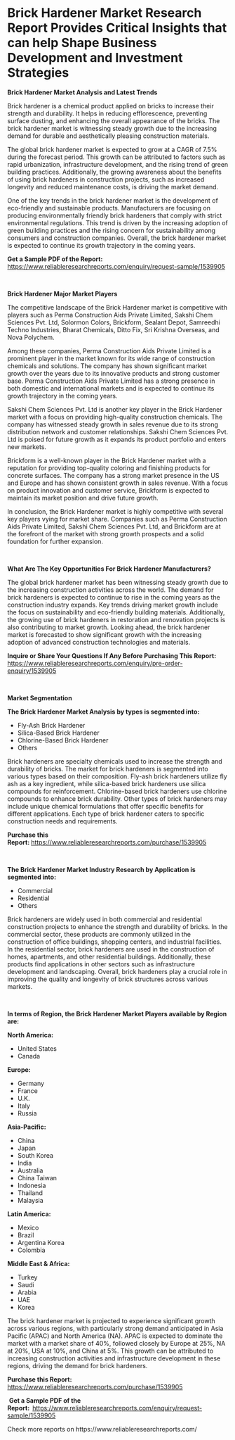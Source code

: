<p><h1>Brick Hardener Market Research Report Provides Critical Insights that can help Shape Business Development and Investment Strategies</h1></p><p><strong>Brick Hardener Market Analysis and Latest Trends</strong></p>
<p><p>Brick hardener is a chemical product applied on bricks to increase their strength and durability. It helps in reducing efflorescence, preventing surface dusting, and enhancing the overall appearance of the bricks. The brick hardener market is witnessing steady growth due to the increasing demand for durable and aesthetically pleasing construction materials. </p><p>The global brick hardener market is expected to grow at a CAGR of 7.5% during the forecast period. This growth can be attributed to factors such as rapid urbanization, infrastructure development, and the rising trend of green building practices. Additionally, the growing awareness about the benefits of using brick hardeners in construction projects, such as increased longevity and reduced maintenance costs, is driving the market demand.</p><p>One of the key trends in the brick hardener market is the development of eco-friendly and sustainable products. Manufacturers are focusing on producing environmentally friendly brick hardeners that comply with strict environmental regulations. This trend is driven by the increasing adoption of green building practices and the rising concern for sustainability among consumers and construction companies. Overall, the brick hardener market is expected to continue its growth trajectory in the coming years.</p></p>
<p><strong>Get a Sample PDF of the Report:&nbsp;</strong> <a href="https://www.reliableresearchreports.com/enquiry/request-sample/1539905">https://www.reliableresearchreports.com/enquiry/request-sample/1539905</a></p>
<p>&nbsp;</p>
<p><strong>Brick Hardener Major Market Players</strong></p>
<p><p>The competitive landscape of the Brick Hardener market is competitive with players such as Perma Construction Aids Private Limited, Sakshi Chem Sciences Pvt. Ltd, Solormon Colors, Brickform, Sealant Depot, Samreedhi Techno Industries, Bharat Chemicals, Ditto Fix, Sri Krishna Overseas, and Nova Polychem.</p><p>Among these companies, Perma Construction Aids Private Limited is a prominent player in the market known for its wide range of construction chemicals and solutions. The company has shown significant market growth over the years due to its innovative products and strong customer base. Perma Construction Aids Private Limited has a strong presence in both domestic and international markets and is expected to continue its growth trajectory in the coming years.</p><p>Sakshi Chem Sciences Pvt. Ltd is another key player in the Brick Hardener market with a focus on providing high-quality construction chemicals. The company has witnessed steady growth in sales revenue due to its strong distribution network and customer relationships. Sakshi Chem Sciences Pvt. Ltd is poised for future growth as it expands its product portfolio and enters new markets.</p><p>Brickform is a well-known player in the Brick Hardener market with a reputation for providing top-quality coloring and finishing products for concrete surfaces. The company has a strong market presence in the US and Europe and has shown consistent growth in sales revenue. With a focus on product innovation and customer service, Brickform is expected to maintain its market position and drive future growth.</p><p>In conclusion, the Brick Hardener market is highly competitive with several key players vying for market share. Companies such as Perma Construction Aids Private Limited, Sakshi Chem Sciences Pvt. Ltd, and Brickform are at the forefront of the market with strong growth prospects and a solid foundation for further expansion.</p></p>
<p>&nbsp;</p>
<p><strong>What Are The Key Opportunities For Brick Hardener Manufacturers?</strong></p>
<p><p>The global brick hardener market has been witnessing steady growth due to the increasing construction activities across the world. The demand for brick hardeners is expected to continue to rise in the coming years as the construction industry expands. Key trends driving market growth include the focus on sustainability and eco-friendly building materials. Additionally, the growing use of brick hardeners in restoration and renovation projects is also contributing to market growth. Looking ahead, the brick hardener market is forecasted to show significant growth with the increasing adoption of advanced construction technologies and materials.</p></p>
<p><strong>Inquire or Share Your Questions If Any Before Purchasing This Report:</strong> <a href="https://www.reliableresearchreports.com/enquiry/pre-order-enquiry/1539905">https://www.reliableresearchreports.com/enquiry/pre-order-enquiry/1539905</a></p>
<p>&nbsp;</p>
<p><strong>Market Segmentation</strong></p>
<p><strong>The Brick Hardener Market Analysis by types is segmented into:</strong></p>
<p><ul><li>Fly-Ash Brick Hardener</li><li>Silica-Based Brick Hardener</li><li>Chlorine-Based Brick Hardener</li><li>Others</li></ul></p>
<p><p>Brick hardeners are specialty chemicals used to increase the strength and durability of bricks. The market for brick hardeners is segmented into various types based on their composition. Fly-ash brick hardeners utilize fly ash as a key ingredient, while silica-based brick hardeners use silica compounds for reinforcement. Chlorine-based brick hardeners use chlorine compounds to enhance brick durability. Other types of brick hardeners may include unique chemical formulations that offer specific benefits for different applications. Each type of brick hardener caters to specific construction needs and requirements.</p></p>
<p><strong>Purchase this Report:&nbsp;</strong><a href="https://www.reliableresearchreports.com/purchase/1539905">https://www.reliableresearchreports.com/purchase/1539905</a></p>
<p>&nbsp;</p>
<p><strong>The Brick Hardener Market Industry Research by Application is segmented into:</strong></p>
<p><ul><li>Commercial</li><li>Residential</li><li>Others</li></ul></p>
<p><p>Brick hardeners are widely used in both commercial and residential construction projects to enhance the strength and durability of bricks. In the commercial sector, these products are commonly utilized in the construction of office buildings, shopping centers, and industrial facilities. In the residential sector, brick hardeners are used in the construction of homes, apartments, and other residential buildings. Additionally, these products find applications in other sectors such as infrastructure development and landscaping. Overall, brick hardeners play a crucial role in improving the quality and longevity of brick structures across various markets.</p></p>
<p>&nbsp;</p>
<p><strong>In terms of Region, the Brick Hardener Market Players available by Region are:</strong></p>
<p>
    <p> <strong> North America: </strong>
        <ul>
            <li>United States</li>
            <li>Canada</li>
        </ul>
        </p> 
    <p> <strong> Europe: </strong>
        <ul>
            <li>Germany</li>
            <li>France</li>
            <li>U.K.</li>
            <li>Italy</li>
            <li>Russia</li>
        </ul>
        </p> 
    <p> <strong> Asia-Pacific: </strong>
        <ul>
            <li>China</li>
            <li>Japan</li>
            <li>South Korea</li>
            <li>India</li>
            <li>Australia</li>
            <li>China Taiwan</li>
            <li>Indonesia</li>
            <li>Thailand</li>
            <li>Malaysia</li>
        </ul>
        </p> 
    <p> <strong> Latin America: </strong>
        <ul>
            <li>Mexico</li>
            <li>Brazil</li>
            <li>Argentina Korea</li>
            <li>Colombia</li>
        </ul>
        </p> 
    <p> <strong> Middle East & Africa: </strong>
        <ul>
            <li>Turkey</li>
            <li>Saudi</li>
            <li>Arabia</li>
            <li>UAE</li>
            <li>Korea</li>
        </ul>
    </p>
    </p>
<p><p>The brick hardener market is projected to experience significant growth across various regions, with particularly strong demand anticipated in Asia Pacific (APAC) and North America (NA). APAC is expected to dominate the market with a market share of 40%, followed closely by Europe at 25%, NA at 20%, USA at 10%, and China at 5%. This growth can be attributed to increasing construction activities and infrastructure development in these regions, driving the demand for brick hardeners.</p></p>
<p><strong>Purchase this Report: </strong><a href="https://www.reliableresearchreports.com/purchase/1539905">https://www.reliableresearchreports.com/purchase/1539905</a></p>
<p>&nbsp;<strong>Get a Sample PDF of the Report:&nbsp;&nbsp;</strong><a href="https://www.reliableresearchreports.com/enquiry/request-sample/1539905">https://www.reliableresearchreports.com/enquiry/request-sample/1539905</a></p>
<p><strong></strong></p>
<p>Check more reports on https://www.reliableresearchreports.com/</p>